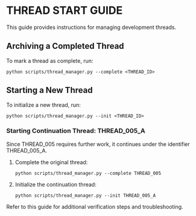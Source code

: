 # THREAD START GUIDE

This guide provides instructions for managing development threads.

## Archiving a Completed Thread
To mark a thread as complete, run:
```
python scripts/thread_manager.py --complete <THREAD_ID>
```

## Starting a New Thread
To initialize a new thread, run:
```
python scripts/thread_manager.py --init <THREAD_ID>
```

### Starting Continuation Thread: THREAD_005_A
Since THREAD_005 requires further work, it continues under the identifier THREAD_005_A.
1. Complete the original thread:
   ```
   python scripts/thread_manager.py --complete THREAD_005
   ```
2. Initialize the continuation thread:
   ```
   python scripts/thread_manager.py --init THREAD_005_A
   ```

Refer to this guide for additional verification steps and troubleshooting.
